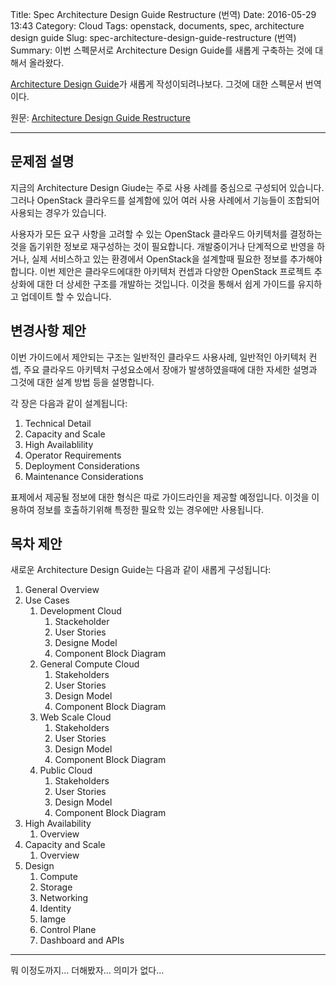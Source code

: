 Title: Spec Architecture Design Guide Restructure (번역)
Date: 2016-05-29 13:43
Category: Cloud
Tags: openstack, documents, spec, architecture design guide
Slug: spec-architecture-design-guide-restructure (번역)
Summary: 이번 스펙문서로 Architecture Design Guide를 새롭게 구축하는 것에 대해서 올라왔다.

[Architecture Design Guide](http://docs.openstack.org/arch-design/)가 새롭게 작성이되려나보다. 그것에 대한 스펙문서 번역이다.

원문: [Architecture Design Guide Restructure](http://specs.openstack.org/openstack/docs-specs/specs/newton/arch-guide-restructure.html)

---

## 문제점 설명
지금의 Architecture Design Giude는 주로 사용 사례를 중심으로 구성되어 있습니다. 그러나 OpenStack 클라우드를 설계함에 있어 여러 사용 사례에서 기능들이 조합되어 사용되는 경우가 있습니다.

사용자가 모든 요구 사항을 고려할 수 있는 OpenStack 클라우드 아키텍처를 결정하는 것을 돕기위한 정보로 재구성하는 것이 필요합니다. 개발중이거나 단계적으로 반영을 하거나, 실제 서비스하고 있는 환경에서 OpenStack을 설계할때 필요한 정보를 추가해야합니다. 이번 제안은 클라우드에대한 아키텍처 컨셉과 다양한 OpenStack 프로젝트 추상화에 대한 더 상세한 구조를 개발하는 것입니다. 이것을 통해서 쉽게 가이드를 유지하고 업데이트 할 수 있습니다.

## 변경사항 제안
이번 가이드에서 제안되는 구조는 일반적인 클라우드 사용사례, 일반적인 아키텍처 컨셉, 주요 클라우드 아키텍처 구성요소에서 장애가 발생하였을때에 대한 자세한 설명과 그것에 대한 설계 방법 등을 설명합니다.

각 장은 다음과 같이 설계됩니다:

1. Technical Detail
2. Capacity and Scale
3. High Availablility
4. Operator Requirements
5. Deployment Considerations
6. Maintenance Considerations

표제에서 제공될 정보에 대한 형식은 따로 가이드라인을 제공할 예정입니다. 이것을 이용하여 정보를 호출하기위해 특정한 필요학 있는 경우에만 사용됩니다.

## 목차 제안
새로운 Architecture Design Guide는 다음과 같이 새롭게 구성됩니다:

1. General Overview
2. Use Cases
	1. Development Cloud
		1. Stackeholder
		2. User Stories
		3. Designe Model
		4. Component Block Diagram
	2. General Compute Cloud
		1. Stakeholders
		2. User Stories
		3. Design Model
		4. Component Block Diagram
	3. Web Scale Cloud
		1. Stakeholders
		2. User Stories
		3. Design Model
		4. Component Block Diagram
	4. Public Cloud
		1. Stakeholders
		2. User Stories
		3. Design Model
		4. Component Block Diagram
3. High Availability
	1. Overview
4. Capacity and Scale
	1. Overview
5. Design
	1. Compute
	2. Storage
	3. Networking
	4. Identity
	5. Iamge
	6. Control Plane
	7. Dashboard and APIs

---

뭐 이정도까지... 더해봤자... 의미가 없다...
